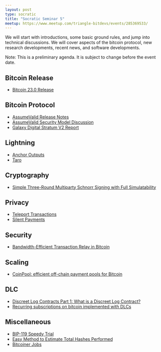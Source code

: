 ```yaml
---
layout: post
type: socratic
title: "Socratic Seminar 5"
meetup: https://www.meetup.com/triangle-bitdevs/events/285369533/
---
```


We will start with introductions, some basic ground rules, and jump into
technical discussions. We will cover aspects of the bitcoin protocol, new 
research developments, recent news, and software developments.

Note: This is a preliminary agenda. It is subject to change before the event date.



## Bitcoin Release


- [Bitcoin 23.0 Release](https://bitcoinmagazine.com/technical/bitcoin-core-23-0-released-whats-new)


## Bitcoin Protocol


- [AssumeValid Release Notes](https://bitcoincore.org/en/2017/03/08/release-0.14.0/#assumed-valid-blocks)
- [AssumeValid Security Model Discussion](https://bitcoin.stackexchange.com/questions/88652/does-assumevalid-lower-the-security-of-bitcoin)
- [Galaxy Digital Stratum V2 Report](https://braiins.com/blog/galaxy-stratum-v2-report-bitcoin-mining)


## Lightning


- [Anchor Outputs](https://fanismichalakis.fr/posts/anchor-outputs/)
- [Taro](https://docs.lightning.engineering/the-lightning-network/taro)


## Cryptography


- [Simple Three-Round Multiparty Schnorr Signing with Full Simulatability](https://eprint.iacr.org/2022/374.pdf)


## Privacy


- [Teleport Transactions](https://github.com/bitcoin-teleport/teleport-transactions)
- [Silent Payments](https://gist.github.com/RubenSomsen/c43b79517e7cb701ebf77eec6dbb46b8)


## Security


- [Bandwidth-Efficient Transaction Relay in Bitcoin](https://arxiv.org/pdf/1905.10518v2.pdf)


## Scaling


- [CoinPool: efficient off-chain payment pools for Bitcoin](https://coinpool.dev/v0.1.pdf)


## DLC


- [Discreet Log Contracts Part 1: What is a Discreet Log Contract?](https://suredbits.com/discreet-log-contracts-part-1-what-is-a-discreet-log-contract/)
- [Recurring subscriptions on bitcoin implemented with DLCs](https://suredbits.com/recurring-subscriptions-on-bitcoin-implemented-with-dlcs/)


## Miscellaneous


- [BIP-119 Speedy Trial](https://rubin.io/bitcoin/2022/04/17/next-steps-bip119/)
- [Easy Method to Estimate Total Hashes Performed](https://twitter.com/proofofsk8/status/1516625799146790914)
- [Bitcoiner Jobs](https://bitcoinerjobs.com/)

